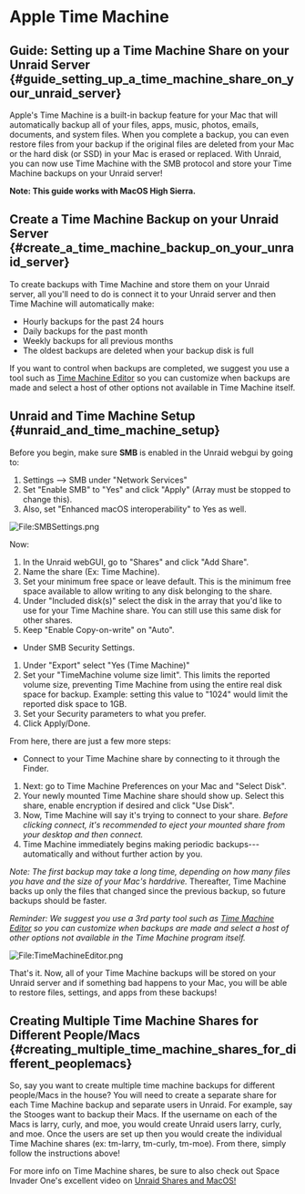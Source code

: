# Apple Time Machine

## Guide: Setting up a Time Machine Share on your Unraid Server {#guide_setting_up_a_time_machine_share_on_your_unraid_server}

Apple's Time Machine is a built-in backup feature for your Mac that will
automatically backup all of your files, apps, music, photos, emails,
documents, and system files. When you complete a backup, you can even
restore files from your backup if the original files are deleted from
your Mac or the hard disk (or SSD) in your Mac is erased or replaced.
With Unraid, you can now use Time Machine with the SMB protocol and
store your Time Machine backups on your Unraid server!

**Note: This guide works with MacOS High Sierra.**

## Create a Time Machine Backup on your Unraid Server {#create_a_time_machine_backup_on_your_unraid_server}

To create backups with Time Machine and store them on your Unraid
server, all you'll need to do is connect it to your Unraid server and
then Time Machine will automatically make:

- Hourly backups for the past 24 hours
- Daily backups for the past month
- Weekly backups for all previous months
- The oldest backups are deleted when your backup disk is full

If you want to control when backups are completed, we suggest you use a
tool such as [Time Machine
Editor](https://tclementdev.com/timemachineeditor/) so you can customize
when backups are made and select a host of other options not available
in Time Machine itself.

## Unraid and Time Machine Setup {#unraid_and_time_machine_setup}

Before you begin, make sure **SMB** is enabled in the Unraid webgui by
going to:

1. Settings \--\> SMB under "Network Services"
2. Set "Enable SMB" to "Yes" and click "Apply" (Array must be stopped
    to change this).
3. Also, set "Enhanced macOS interoperability" to Yes as well.

![](/docs/legacy/SMBSettings.png "File:SMBSettings.png")

Now:

1. In the Unraid webGUI, go to \"Shares\" and click \"Add Share".
2. Name the share (Ex: Time Machine).
3. Set your minimum free space or leave default. This is the minimum
    free space available to allow writing to any disk belonging to the
    share.
4. Under "Included disk(s)" select the disk in the array that you'd
    like to use for your Time Machine share. You can still use this same
    disk for other shares.
5. Keep "Enable Copy-on-write" on "Auto".

- Under SMB Security Settings.

1. Under "Export" select "Yes (Time Machine)"
2. Set your "TimeMachine volume size limit". This limits the reported
    volume size, preventing Time Machine from using the entire real disk
    space for backup. Example: setting this value to \"1024\" would
    limit the reported disk space to 1GB.
3. Set your Security parameters to what you prefer.
4. Click Apply/Done.

From here, there are just a few more steps:

- Connect to your Time Machine share by connecting to it through the
    Finder.

1. Next: go to Time Machine Preferences on your Mac and "Select Disk".
2. Your newly mounted Time Machine share should show up. Select this
    share, enable encryption if desired and click "Use Disk".
3. Now, Time Machine will say it's trying to connect to your share.
    *Before clicking connect, it's recommended to eject your mounted
    share from your desktop and then connect.*
4. Time Machine immediately begins making periodic
    backups---automatically and without further action by you.

*Note: The first backup may take a long time, depending on how many
files you have and the size of your Mac's harddrive.* Thereafter, Time
Machine backs up only the files that changed since the previous backup,
so future backups should be faster.

*Reminder: We suggest you use a 3rd party tool such as [Time Machine
Editor](https://tclementdev.com/timemachineeditor/) so you can customize
when backups are made and select a host of other options not available
in the Time Machine program itself.*

![](/docs/legacy/TimeMachineEditor.png "File:TimeMachineEditor.png")

That's it. Now, all of your Time Machine backups will be stored on your
Unraid server and if something bad happens to your Mac, you will be able
to restore files, settings, and apps from these backups!

## Creating Multiple Time Machine Shares for Different People/Macs {#creating_multiple_time_machine_shares_for_different_peoplemacs}

So, say you want to create multiple time machine backups for different
people/Macs in the house? You will need to create a separate share for
each Time Machine backup and separate users in Unraid. For example, say
the Stooges want to backup their Macs. If the username on each of the
Macs is larry, curly, and moe, you would create Unraid users larry,
curly, and moe. Once the users are set up then you would create the
individual Time Machine shares (ex: tm-larry, tm-curly, tm-moe). From
there, simply follow the instructions above!

For more info on Time Machine shares, be sure to also check out Space
Invader One's excellent video on [Unraid Shares and
MacOS!](https://www.youtube.com/watch?v=5J955nNIdo0&feature=youtu.be)
